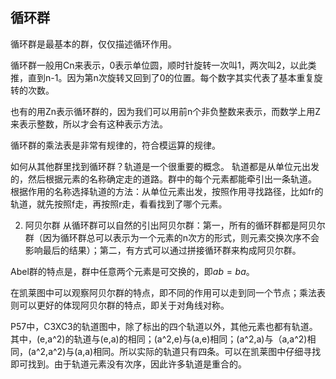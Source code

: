 ## 循环群
循环群是最基本的群，仅仅描述循环作用。


循环群一般用Cn来表示，0表示单位圆，顺时针旋转一次叫1，两次叫2，以此类推，直到n-1。因为第n次旋转又回到了0的位置。每个数字其实代表了基本重复旋转的次数。


也有的用Zn表示循环群的，因为我们可以用前n个非负整数来表示，而数学上用Z来表示整数，所以才会有这种表示方法。


循环群的乘法表是非常有规律的，符合模运算的规律。


如何从其他群里找到循环群？轨道是一个很重要的概念。
轨道都是从单位元出发的，然后根据元素的名称确定走的道路。群中的每个元素都能牵引出一条轨道。
根据作用的名称选择轨道的方法：从单位元素出发，按照作用寻找路径，比如fr的轨道，就先按照f走，再按照r走，看看找到了哪个元素。

2. 阿贝尔群
从循环群可以自然的引出阿贝尔群：第一，所有的循环群都是阿贝尔群（因为循环群总可以表示为一个元素的n次方的形式，则元素交换次序不会影响最后的结果）；第二，有方式可以通过拼接循环群来构成阿贝尔群。

Abel群的特点是，群中任意两个元素是可交换的，即$ab=ba$。

在凯莱图中可以观察阿贝尔群的特点，即不同的作用可以走到同一个节点；乘法表则可以更好的体现阿贝尔群的特点，即关于对角线对称。

P57中，C3XC3的轨道图中，除了标出的四个轨道以外，其他元素也都有轨道。其中，(e,a^2)的轨道与(e,a)的相同；(a^2,e)与(a,e)相同；(a^2,a)与（a,a^2)相同，(a^2,a^2)与(a,a)相同。所以实际的轨道只有四条。可以在凯莱图中仔细寻找即可找到。由于轨道元素没有次序，因此许多轨道是重合的。
